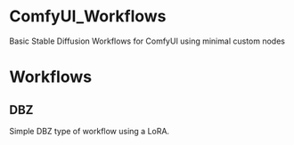 # ComfyUI_Workflows
Basic Stable Diffusion Workflows for ComfyUI using minimal custom nodes

# Workflows

## DBZ

Simple DBZ type of workflow using a LoRA.

